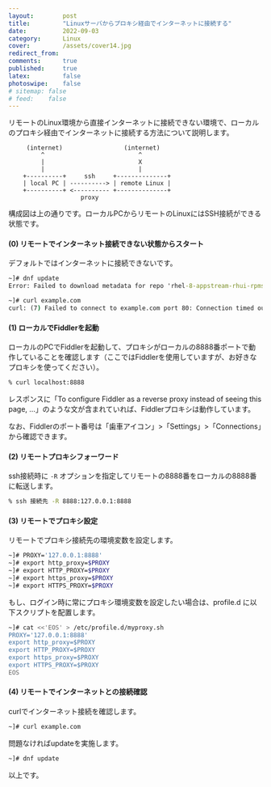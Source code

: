 ```yaml
---
layout:        post
title:         "Linuxサーバからプロキシ経由でインターネットに接続する"
date:          2022-09-03
category:      Linux
cover:         /assets/cover14.jpg
redirect_from:
comments:      true
published:     true
latex:         false
photoswipe:    false
# sitemap: false
# feed:    false
---
```


リモートのLinux環境から直接インターネットに接続できない環境で、ローカルのプロキシ経由でインターネットに接続する方法について説明します。

```fig
     (internet)                 (internet)
         ^                          ^
         |                          X
         |                          |
    +----------+     ssh     +--------------+
    | local PC | ----------> | remote Linux |
    +----------+ <---------- +--------------+
                    proxy
```
構成図は上の通りです。ローカルPCからリモートのLinuxにはSSH接続ができる状態です。


#### (0) リモートでインターネット接続できない状態からスタート
デフォルトではインターネットに接続できないです。
```cmd
~]# dnf update
Error: Failed to download metadata for repo 'rhel-8-appstream-rhui-rpms': Cannot prepare internal mirrorlist: Curl error (28): Timeout was reached for https://rhui.ap-northeast-1.aws.ce.redhat.com/pulp/mirror/content/dist/rhel8/rhui/8/x86_64/appstream/os [Connection timed out after 30000 milliseconds]

~]# curl example.com
curl: (7) Failed to connect to example.com port 80: Connection timed out
```

#### (1) ローカルでFiddlerを起動
ローカルのPCでFiddlerを起動して、プロキシがローカルの8888番ポートで動作していることを確認します（ここではFiddlerを使用していますが、お好きなプロキシを使ってください）。
```cmd
% curl localhost:8888
```
レスポンスに「To configure Fiddler as a reverse proxy instead of seeing this page, ...」のような文が含まれていれば、Fiddlerプロキシは動作しています。

なお、Fiddlerのポート番号は「歯車アイコン」>「Settings」>「Connections」から確認できます。

#### (2) リモートプロキシフォーワード
ssh接続時に `-R` オプションを指定してリモートの8888番をローカルの8888番に転送します。
```cmd
% ssh 接続先 -R 8888:127.0.0.1:8888
```

#### (3) リモートでプロキシ設定
リモートでプロキシ接続先の環境変数を設定します。
```bash
~]# PROXY='127.0.0.1:8888'
~]# export http_proxy=$PROXY
~]# export HTTP_PROXY=$PROXY
~]# export https_proxy=$PROXY
~]# export HTTPS_PROXY=$PROXY
```
もし、ログイン時に常にプロキシ環境変数を設定したい場合は、profile.d に以下スクリプトを配置します。
```bash
~]# cat <<'EOS' > /etc/profile.d/myproxy.sh
PROXY='127.0.0.1:8888'
export http_proxy=$PROXY
export HTTP_PROXY=$PROXY
export https_proxy=$PROXY
export HTTPS_PROXY=$PROXY
EOS
```

#### (4) リモートでインターネットとの接続確認
curlでインターネット接続を確認します。
```bash
~]# curl example.com
```
問題なければupdateを実施します。
```bash
~]# dnf update
```

以上です。
